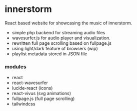 # innerstorm

React based website for showcasing the music of innerstorm.

- simple php backend for streaming audio files
- wavesurfer.js for audio player and visualization.
- rewritten full page scrolling based on fullpage.js
- using light/dark feature of browsers (wip)
- playlist metadata stored in JSON file

### modules

- react
- react-wavesurfer
- lucide-react (icons)
- react-vivus (svg animations)
- fullpage.js (full page scrolling)
- tailwindcss
